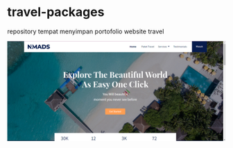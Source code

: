# travel-packages
repository tempat menyimpan portofolio website travel 

<img src="https://raw.githubusercontent.com/xvbnm48/travel-packages/farizzz/nomadsss.png">
